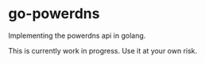 # go-powerdns
Implementing the powerdns api in golang.

This is currently work in progress. Use it at your own risk.
